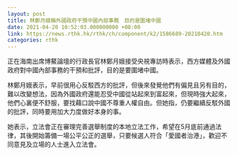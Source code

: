 ```yaml
---
layout: post
title: 林鄭月娥稱外國政府干預中國內部事務　目的是圍堵中國
date: 2021-04-20 10:52:03.000000000 +08:00
link: https://news.rthk.hk/rthk/ch/component/k2/1586689-20210420.htm
categories: rthk
---
```


正在海南出席博鰲論壇的行政長官林鄭月娥接受央視專訪時表示，西方媒體及外國政府對中國內部事務的干預和批評，目的是要圍堵中國。

林鄭月娥表示，早前很用心反駁西方的批評，但後來發覺他們有偏見且另有目的，難以改變想法，因為外國政府還能忍受中國從站起來到富起來，但現時強大起來，他們心裏便不舒服，要找藉口說中國不尊重人權自由。但她指，仍要繼續反駁外國的批評，同時要用加大力度做好本身的事。

她表示，立法會正在審理完善選舉制度的本地立法工作，希望在5月底前通過法律，其後開始籌備一場公平公正的選舉，只要候選人符合「愛國者治港」，歡迎不同意見及立場的人士進入立法會。
